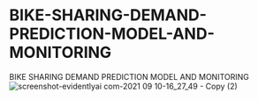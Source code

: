 # BIKE-SHARING-DEMAND-PREDICTION-MODEL-AND-MONITORING
BIKE SHARING DEMAND PREDICTION MODEL AND MONITORING
![screenshot-evidentlyai com-2021 09 10-16_27_49 - Copy (2)](https://user-images.githubusercontent.com/38210299/136922693-cb6a147f-0e85-434d-a11f-bef897caae8d.png)
